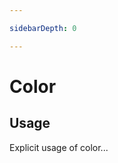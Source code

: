 ```yaml
---

sidebarDepth: 0

---
```


# Color <Badge text="in-progress" type="warning" vertical="middle" /> <Badge text="r3.1.0" type="info" vertical="middle" />


## Usage

Explicit usage of color...

<color />
